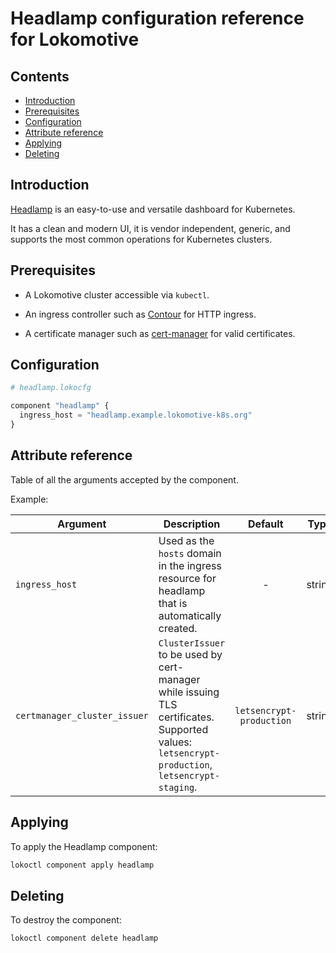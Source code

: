 # Headlamp configuration reference for Lokomotive

## Contents

* [Introduction](#introduction)
* [Prerequisites](#prerequisites)
* [Configuration](#configuration)
* [Attribute reference](#attribute-reference)
* [Applying](#applying)
* [Deleting](#deleting)

## Introduction

[Headlamp](https://github.com/kinvolk/headlamp) is an easy-to-use and versatile
dashboard for Kubernetes.

It has a clean and modern UI, it is vendor independent, generic, and supports
the most common operations for Kubernetes clusters.

## Prerequisites

* A Lokomotive cluster accessible via `kubectl`.

* An ingress controller such as [Contour](contour.md) for HTTP ingress.

* A certificate manager such as [cert-manager](cert-manager.md) for valid certificates.

## Configuration

```tf
# headlamp.lokocfg

component "headlamp" {
  ingress_host = "headlamp.example.lokomotive-k8s.org"
}
```

## Attribute reference

Table of all the arguments accepted by the component.

Example:

| Argument                          | Description                                                                                                                                                                 |         Default          |     Type     | Required |
|-----------------------------------|-----------------------------------------------------------------------------------------------------------------------------------------------------------------------------|:------------------------:|:------------:|:--------:|
| `ingress_host`                    | Used as the `hosts` domain in the ingress resource for headlamp that is automatically created.                                                                                   |            -             |    string    |   true   |
| `certmanager_cluster_issuer`      | `ClusterIssuer` to be used by cert-manager while issuing TLS certificates. Supported values: `letsencrypt-production`, `letsencrypt-staging`.                               | `letsencrypt-production` |    string    |  false   |


## Applying

To apply the Headlamp component:

```bash
lokoctl component apply headlamp
```

## Deleting

To destroy the component:

```bash
lokoctl component delete headlamp
```
